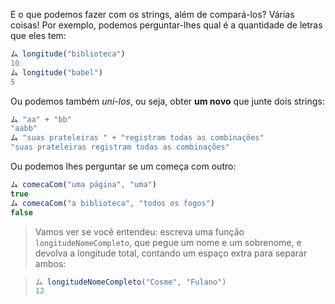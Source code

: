 E o que podemos fazer com os strings, além de compará-los? Várias coisas! Por exemplo, podemos perguntar-lhes qual é a quantidade de letras que eles tem:

``` javascript
ム longitude("biblioteca")
10
ム longitude("babel")
5
```

Ou podemos também _uni-los_, ou seja, obter **um novo** que junte dois strings:

``` javascript
ム "aa" + "bb"
"aabb"
ム "suas prateleiras " + "registram todas as combinações"
"suas prateleiras registram todas as combinações"
```

Ou podemos lhes perguntar se um começa com outro:

``` javascript
ム comecaCom("uma página", "uma")
true
ム comecaCom("a biblioteca", "todos os fogos")
false
```

> Vamos ver se você entendeu: escreva uma função `longitudeNomeCompleto`, que pegue um nome e um sobrenome, e devolva a longitude total, contando um espaço extra para separar ambos:

> ``` javascript
> ム longitudeNomeCompleto("Cosme", "Fulano")
> 12
> ```